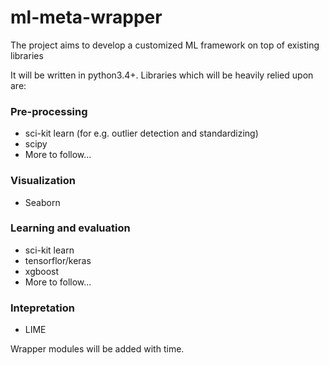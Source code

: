 # ml-meta-wrapper
The project aims to develop a customized ML framework on top of existing libraries 

It will be written in python3.4+. Libraries which will be heavily relied upon are:

### Pre-processing
* sci-kit learn (for e.g. outlier detection and standardizing)
* scipy
* More to follow...

### Visualization
* Seaborn

### Learning and evaluation
* sci-kit learn
* tensorflor/keras
* xgboost
* More to follow...

### Intepretation
* LIME

Wrapper modules will be added with time. 
